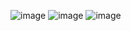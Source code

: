 ![image](https://github.com/Sulwon/project_marker/assets/54029707/1622ceeb-ab36-405c-95bd-012f81f3642a)
![image](https://github.com/Sulwon/project_marker/assets/54029707/ef862659-9f9a-40e9-b272-a88462dbbe40)
![image](https://github.com/Sulwon/project_marker/assets/54029707/4d2076a6-8ef3-479e-8d46-69ecf47549b5)
